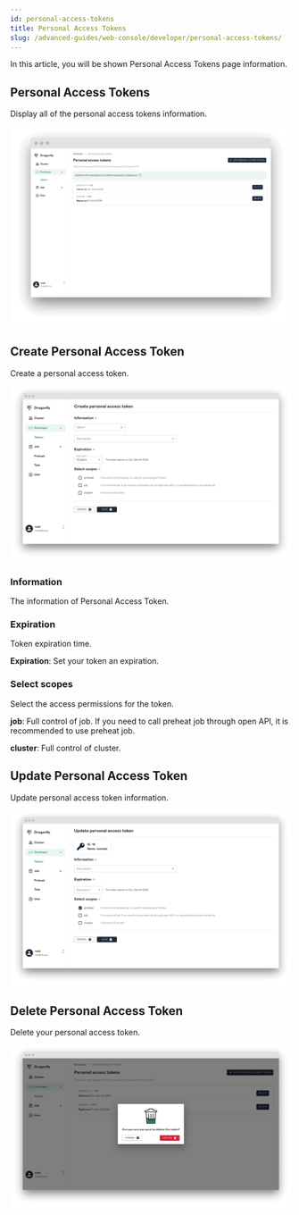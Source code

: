 ```yaml
---
id: personal-access-tokens
title: Personal Access Tokens
slug: /advanced-guides/web-console/developer/personal-access-tokens/
---
```


In this article, you will be shown Personal Access Tokens page information.

## Personal Access Tokens

Display all of the personal access tokens information.

![tokens](../../../resource/advanced-guides/web-console/developer/personal-access-tokens/tokens.png)

## Create Personal Access Token

Create a personal access token.

![create-token](../../../resource/advanced-guides/web-console/developer/personal-access-tokens/create-token.png)

### Information

The information of Personal Access Token.

### Expiration

Token expiration time.

**Expiration**: Set your token an expiration.

### Select scopes

Select the access permissions for the token.

**job**: Full control of job. If you need to call preheat job through open API, it is recommended to use preheat job.

**cluster**: Full control of cluster.

## Update Personal Access Token

Update personal access token information.

![update-token](../../../resource/advanced-guides/web-console/developer/personal-access-tokens/update-token.png)

## Delete Personal Access Token

Delete your personal access token.

![delete-token](../../../resource/advanced-guides/web-console/developer/personal-access-tokens/delete-token.png)

